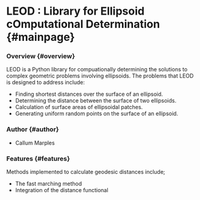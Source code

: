 # LEOD : Library for Ellipsoid cOmputational Determination {#mainpage}

### Overview {#overview}

LEOD is a Python library for compuationally determining the solutions to complex geometric problems involving ellipsoids.
The problems that LEOD is designed to address include:

* Finding shortest distances over the surface of an ellipsoid.
* Determining the distance between the surface of two ellipsoids.
* Calculation of surface areas of ellipsoidal patches.
* Generating uniform random points on the surface of an ellipsoid.

### Author {#author}

   * Callum Marples

### Features {#features}

Methods implemented to calculate geodesic distances include;  
* The fast marching method
* Integration of the distance functional



